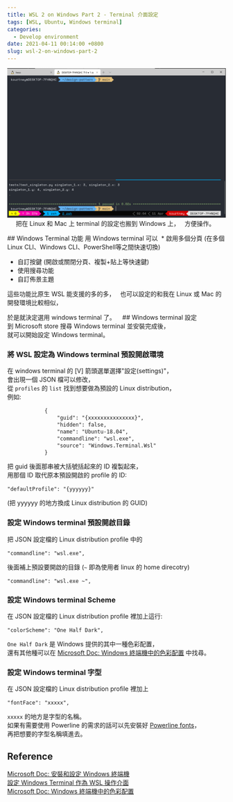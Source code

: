 ```yaml
---
title: WSL 2 on Windows Part 2 - Terminal 介面設定
tags: [WSL, Ubuntu, Windows terminal]
categories:
  - Develop environment
date: 2021-04-11 00:14:00 +0800
slug: wsl-2-on-windows-part-2
---
```

![wsl2_terminal_screenshot](/images/wsl2_terminal_screenshot.png)
  
   
把在 Linux 和 Mac 上 terminal 的設定也搬到 Windows 上，  
方便操作。

## Windows Terminal 功能
用 Windows terminal 可以
 * 啟用多個分頁 (在多個 Linux CLI、Windows CLI、PowerShell等之間快速切換)
 * 自訂按鍵 (開啟或關閉分頁、複製+貼上等快速鍵)
 * 使用搜尋功能
 * 自訂佈景主題 

這些功能比原生 WSL 能支援的多的多，  
也可以設定的和我在 Linux 或 Mac 的開發環境比較相似，  
<!-- more -->
於是就決定選用 windows terminal 了。
  
## Windows terminal 設定
到 Microsoft store 搜尋 Windows terminal 並安裝完成後，  
就可以開始設定 Windows terminal。  
  
### 將 WSL 設定為 Windows terminal 預設開啟環境 
在 windows terminal 的 [V] 箭頭選單選擇"設定(settings)"，  
會出現一個 JSON 檔可以修改，  
從 ``profiles`` 的 ``list`` 找到想要做為預設的 Linux distribution，  
例如:
```
			{
                "guid": "{xxxxxxxxxxxxxxx}",
                "hidden": false,
                "name": "Ubuntu-18.04",
                "commandline": "wsl.exe",
                "source": "Windows.Terminal.Wsl"
            }
```
把 guid 後面那串被大括號括起來的 ID 複製起來，  
用那個 ID 取代原本預設開啟的 profile 的 ID:
```
"defaultProfile": "{yyyyyy}"
```
(把 yyyyyy 的地方換成 Linux distribution 的 GUID)

### 設定 Windows terminal 預設開啟目錄  
把 JSON 設定檔的 Linux distribution profile 中的  
```
"commandline": "wsl.exe",
```
後面補上預設要開啟的目錄 (``~`` 即為使用者 linux 的 home direcotry)
```
"commandline": "wsl.exe ~",
```

### 設定 Windows terminal Scheme
在 JSON 設定檔的 Linux distribution profile 裡加上這行:
```
"colorScheme": "One Half Dark",
```
``One Half Dark`` 是 Windows 提供的其中一種色彩配置，  
還有其他種可以在 [Microsoft Doc: Windows 終端機中的色彩配置](https://docs.microsoft.com/zh-tw/windows/terminal/customize-settings/color-schemes) 中找尋。

### 設定 Windows terminal 字型
在 JSON 設定檔的 Linux distribution profile 裡加上
```
"fontFace": "xxxxx",
```
``xxxxx`` 的地方是字型的名稱。  
如果有需要使用 Powerline 的需求的話可以先安裝好 [Powerline fonts](https://github.com/powerline/fonts)，  
再把想要的字型名稱填進去。  


## Reference
[Microsoft Doc: 安裝和設定 Windows 終端機](https://docs.microsoft.com/zh-tw/windows/terminal/get-started)  
[設定 Windows Terminal 作為 WSL 操作介面](https://samkuo.me/post/2020/05/windows-terminal-default-wsl-ubuntu-shell/)  
[Microsoft Doc: Windows 終端機中的色彩配置](https://docs.microsoft.com/zh-tw/windows/terminal/customize-settings/color-schemes)
